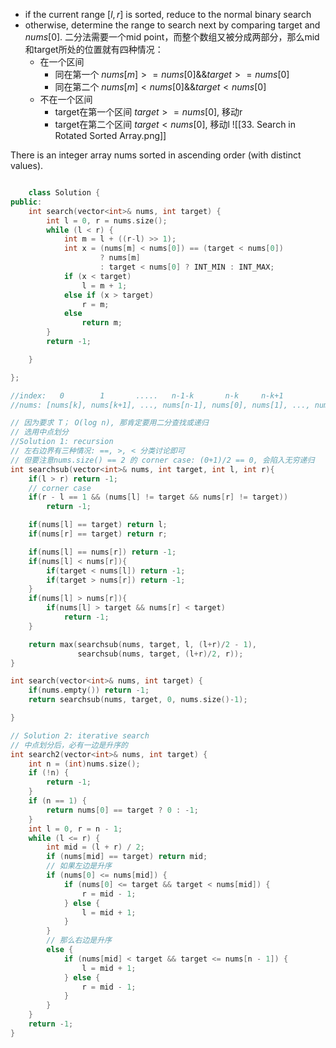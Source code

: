- if the current range $[l, r]$ is sorted, reduce to the normal binary search
- otherwise, determine the range to search next by comparing target and $nums[0]$. 二分法需要一个mid point，而整个数组又被分成两部分，那么mid和target所处的位置就有四种情况：
	- 在一个区间
		- 同在第一个 $nums[m]>=nums[0] \&\& target>=nums[0]$
		- 同在第二个 $nums[m]<nums[0] \&\& target<nums[0]$
	- 不在一个区间
		- target在第一个区间 $target>=nums[0]$, 移动r
		- target在第二个区间 $target<nums[0]$, 移动l
![[33. Search in Rotated Sorted Array.png]]

There is an integer array nums sorted in ascending order (with distinct values).


```cpp

	class Solution {
public:
    int search(vector<int>& nums, int target) {
        int l = 0, r = nums.size();
        while (l < r) {
            int m = l + ((r-l) >> 1);
            int x = (nums[m] < nums[0]) == (target < nums[0]) 
                    ? nums[m]
                    : target < nums[0] ? INT_MIN : INT_MAX;
            if (x < target)
                l = m + 1;
            else if (x > target)
                r = m;
            else
                return m; 
        }
        return -1;

    }

};
```


```cpp
//index:   0        1       .....   n-1-k       n-k     n-k+1           n-1
//nums: [nums[k], nums[k+1], ..., nums[n-1], nums[0], nums[1], ..., nums[k-1]]

// 因为要求 T； O(log n), 那肯定要用二分查找或递归
// 选用中点划分
//Solution 1: recursion
// 左右边界有三种情况: ==, >, < 分类讨论即可
// 但要注意nums.size() == 2 的 corner case: (0+1)/2 == 0, 会陷入无穷递归
int searchsub(vector<int>& nums, int target, int l, int r){
    if(l > r) return -1;
    // corner case
    if(r - l == 1 && (nums[l] != target && nums[r] != target))
        return -1;

    if(nums[l] == target) return l;
    if(nums[r] == target) return r;

    if(nums[l] == nums[r]) return -1;
    if(nums[l] < nums[r]){
        if(target < nums[l]) return -1;
        if(target > nums[r]) return -1;
    }
    if(nums[l] > nums[r]){
        if(nums[l] > target && nums[r] < target)
            return -1;
    }

    return max(searchsub(nums, target, l, (l+r)/2 - 1),
               searchsub(nums, target, (l+r)/2, r));
}

int search(vector<int>& nums, int target) {
    if(nums.empty()) return -1;
    return searchsub(nums, target, 0, nums.size()-1);

}

// Solution 2: iterative search
// 中点划分后，必有一边是升序的
int search2(vector<int>& nums, int target) {
    int n = (int)nums.size();
    if (!n) {
        return -1;
    }
    if (n == 1) {
        return nums[0] == target ? 0 : -1;
    }
    int l = 0, r = n - 1;
    while (l <= r) {
        int mid = (l + r) / 2;
        if (nums[mid] == target) return mid;
        // 如果左边是升序
        if (nums[0] <= nums[mid]) {
            if (nums[0] <= target && target < nums[mid]) {
                r = mid - 1;
            } else {
                l = mid + 1;
            }
        }
        // 那么右边是升序
        else {
            if (nums[mid] < target && target <= nums[n - 1]) {
                l = mid + 1;
            } else {
                r = mid - 1;
            }
        }
    }
    return -1;
}

```